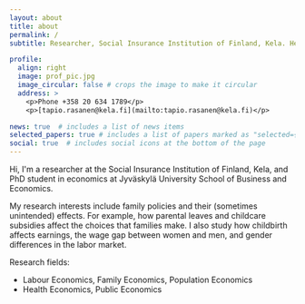 ```yaml
---
layout: about
title: about
permalink: /
subtitle: Researcher, Social Insurance Institution of Finland, Kela. Helsinki

profile:
  align: right
  image: prof_pic.jpg
  image_circular: false # crops the image to make it circular
  address: >
    <p>Phone +358 20 634 1789</p>
    <p>[tapio.rasanen@kela.fi](mailto:tapio.rasanen@kela.fi)</p>

news: true  # includes a list of news items
selected_papers: true # includes a list of papers marked as "selected={true}"
social: true  # includes social icons at the bottom of the page
---
```


Hi, I'm a researcher at the Social Insurance Institution of Finland, Kela, and PhD student in economics at Jyväskylä University School of Business and Economics. 

My research interests include family policies and their (sometimes unintended) effects. For example, how parental leaves and childcare subsidies affect the choices that families make. I also study how childbirth affects earnings, the wage gap between women and men, and gender differences in the labor market.

Research fields:
- Labour Economics, Family Economics, Population Economics
- Health Economics, Public Economics

<!--Write your biography here. Tell the world about yourself. Link to your favorite [subreddit](http://reddit.com). You can put a picture in, too. The code is already in, just name your picture `prof_pic.jpg` and put it in the `img/` folder.

Put your address / P.O. box / other info right below your picture. You can also disable any these elements by editing `profile` property of the YAML header of your `_pages/about.md`. Edit `_bibliography/papers.bib` and Jekyll will render your [publications page](/al-folio/publications/) automatically.

Link to your social media connections, too. This theme is set up to use [Font Awesome icons](http://fortawesome.github.io/Font-Awesome/) and [Academicons](https://jpswalsh.github.io/academicons/), like the ones below. Add your Facebook, Twitter, LinkedIn, Google Scholar, or just disable all of them.-->

